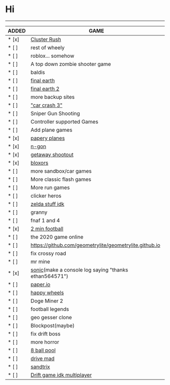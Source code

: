 # Hi
---
| ADDED | GAME |  
|------|--------|  
* [x] | [Cluster Rush](https://github.com/thepizzaeditions/thepizzaeditions.github.io) |  
* [ ] |  rest of wheely |  
* [ ] |  roblox... somehow |  
* [ ] |  A top down zombie shooter game |  
* [ ] |  baldis |  
* [ ] |  [final earth](https://www.coolmathgames.com/0-the-final-earth) |  
* [ ] |  [final earth 2](https://www.coolmathgames.com/0-the-final-earth-2) |  
* [ ] |  more backup sites |  
* [ ] |  ["car crash 3"](https://www.crazygames.com/game/derby-crash-3) |  
* [ ] |  Sniper Gun Shooting |  
* [ ] | Controller supported Games |  
* [ ] |  Add plane games |  
* [x] | [papery planes](https://1kh0.github.io/projects/papery-planes/index.html) |  
* [x] | [n-gon](https://1kh0.github.io/projects/n-gon/index.html) |  
* [x] | [getaway shootout](https://1kh0.github.io/projects/getaway-shootout/index.html) |  
* [x] | [bloxors](https://1kh0.github.io/projects/bloxors/index.html) |  
* [ ] | more sandbox/car games |  
* [ ] | More classic flash games | 
* [ ] | More run games |  
* [ ] | clicker heros |  
* [ ] | [zelda stuff idk](https://github.com/search?q=zelda+clone+language%3AHTML+&type=repositorie) |  
* [ ] | granny |  
* [ ] | fnaf 1 and 4 |  
* [x] | [2 min football](https://2minutefootball.github.io) |  
* [ ] | the 2020 game online |  
* [ ] | https://github.com/geometrylite/geometrylite.github.io |  
* [ ] | fix crossy road |  
* [ ] | mr mine |  
* [x] | [sonic](https://github.com/TWS2401/Sonic-CD-WASM?tab=readme-ov-file)(make a console log saying "thanks ethan564571") |  
* [ ] | [paper.io](https://github.com/eriseven/Paper.io-2?tab=readme-ov-file) |  
* [ ] | [happy wheels](https://github.com/CBGamesdev/chilibowlflash/tree/main/hw) |  
* [ ] |  Doge Miner 2 |  
* [ ] |  football legends |  
* [ ] |  geo gesser clone |  
* [ ] | Blockpost(maybe) |  
* [ ] | fix drift boss |  
* [ ] | more horror |  
* [ ] | [8 ball pool](https://www.coolmathgames.com/0-8-ball-pool) |  
* [ ] | [drive mad](https://poki.com/en/g/drive-mad) |  
* [ ] | [sandtrix](https://www.crazygames.com/game/sandtrix) |  
* [ ] | [Drift game idk multiplayer](https://www.twoplayergames.org/game/multiplayer-drift) |  

